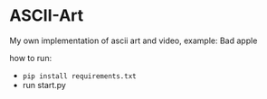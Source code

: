 # ASCII-Art
My own implementation of ascii art and video, example: Bad apple

how to run:
- `pip install requirements.txt`
- run start.py
